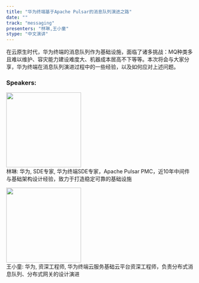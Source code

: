 ```yaml
---
title: "华为终端基于Apache Pulsar的消息队列演进之路"
date: "" 
track: "messaging"
presenters: "林琳,王小童"
stype: "中文演讲"
---
```

在云原生时代，华为终端的消息队列作为基础设施，面临了诸多挑战：MQ种类多且难以维护、容灾能力建设难度大、机器成本居高不下等等。本次将会与大家分享，华为终端在消息队列演进过程中的一些经验，以及如何应对上述问题。
 ### Speakers: 
 <img src="images/speaker/1139.png" width="200" /><br>林琳: 华为, SDE专家, 华为终端SDE专家，Apache Pulsar PMC，近10年中间件与基础架构设计经验，致力于打造稳定可靠的基础设施
 <img src="images/speaker/1139_2.png" width="200" /><br>王小童: 华为, 资深工程师, 华为终端云服务基础云平台资深工程师，负责分布式消息队列、分布式网关的设计演进
 